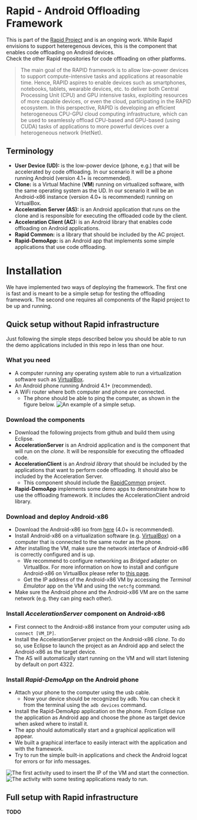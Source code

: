 # Rapid - Android Offloading Framework
This is part of the [Rapid Project](http://www.rapid-project.eu) and is an ongoing work. While Rapid envisions to support heteregenous devices, this is the component that enables code offloading on Android devices.  
Check the other Rapid repositories for code offloading on other platforms.

>The main goal of the RAPID framework is to allow low-power devices to support compute-intensive tasks and applications at reasonable time. Hence, RAPID aspires to enable devices such as smartphones, notebooks, tablets, wearable devices, etc. to deliver both Central Processing Unit (CPU) and GPU intensive tasks, exploiting resources of more capable devices, or even the cloud, participating in the RAPID ecosystem. In this perspective, RAPID is developing an efficient heterogeneous CPU-GPU cloud computing infrastructure, which can be used to seamlessly offload CPU-based and GPU-based (using CUDA) tasks of applications to more powerful devices over a heterogeneous network (HetNet).

## Terminology
* **User Device (UD):** is the low-power device (phone, e.g.) that will be accelerated by code offloading. In our scenario it will be a phone running Android (version 4.1+ is recommended).
* **Clone:** is a Virtual Machine (**VM**) running on virtualized software, with the same operating system as the UD. In our scenario it will be an Android-x86 instance (version 4.0+ is recommended) running on VirtualBox.
* **Acceleration Server (AS):** is an Android application that runs on the clone and is responsible for executing the offloaded code by the client.
* **Acceleration Client (AC):** is an Android library that enables code offloading on Android applications.
* **Rapid Common:** is a library that should be included by the AC project.
* **Rapid-DemoApp:** is an Android app that implements some simple applications that use code offloading.

# Installation
We have implemented two ways of deploying the framework. 
The first one is fast and is meant to be a simple setup for testing the offloading framework. 
The second one requires all components of the Rapid project to be up and running.

## Quick setup without Rapid infrastructure
Just following the simple steps described below you should be able to run the demo applications included in this repo in less than one hour.

### What you need
* A computer running any operating system able to run a virtualization software such as [VirtualBox](https://www.virtualbox.org/).
* An Android phone running Android 4.1+ (recommended).
* A WiFi router where both computer and phone are connected.
    * The phone should be able to ping the computer, as shown in the figure below.
![](https://dl.dropboxusercontent.com/u/7728796/img-quick-setup.png "An example of a simple setup.")

### Download the components
* Download the following projects from github and build them using Eclipse.
* **AccelerationServer** is an Android application and is the component that will run on the *clone*. It will be responsible for executing the offloaded code.
* **AccelerationClient** is an *Android library* that should be included by the applications that want to perform code offloading. It should also be included by the Acceleration Server.
    * This component should include the [RapidCommon](https://github.com/RapidProjectH2020/rapid-common) project.
* **Rapid-DemoApp** implements some demo apps to demonstrate how to use the offloading framework. It includes the AccelerationClient android library.

### Download and deploy Android-x86
* Download the Android-x86 iso from [here](http://www.android-x86.org/) (4.0+ is recommended).
* Install Android-x86 on a virtualization software (e.g. [VirtualBox](https://www.virtualbox.org/)) on a computer that is connected to the same router as the phone.
* After installing the VM, make sure the network interface of Android-x86 is correctly configured and is up.
    * We recommend to configure networking as _Bridged_ adapter on VirtualBox. For more information on how to install and configure Android-x86 on VirtualBox please refer to [this page](http://www.android-x86.org/documents/virtualboxhowto).
    * Get the IP address of the Android-x86 VM by accessing the _Terminal Emulator_ app on the VM and using the ```netcfg``` command.
* Make sure the Android phone and the Android-x86 VM are on the same network (e.g. they can ping each other).

### Install _AccelerationServer_ component on Android-x86
* First connect to the Android-x86 instance from your computer using ```adb connect [VM_IP]```.
* Install the AccelerationServer project on the Android-x86 *clone*. To do so, use Eclipse to launch the project as an Android app and select the Android-x86 as the target device.
* The AS will automatically start running on the VM and will start listening by default on port 4322.

### Install _Rapid-DemoApp_ on the Android phone
* Attach your phone to the computer using the usb cable.
    * Now your device should be recognized by adb. You can check it from the terminal using the ```adb devices``` command.
* Install the Rapid-DemoApp application on the phone. From Eclipse run the application as Android app and choose the phone as target device when asked where to install it.
* The app should automatically start and a graphical application will appear.
* We built a graphical interface to easily interact with the application and with the framework.
* Try to run the simple built-in applications and check the Android logcat for errors or for info messages.

![](https://dl.dropboxusercontent.com/u/7728796/rapid1.png "The first activity used to insert the IP of the VM and start the connection.")
![](https://dl.dropboxusercontent.com/u/7728796/rapid2.png "The activity with some testing applications ready to run.")

## Full setup with Rapid infrastructure
**TODO**


